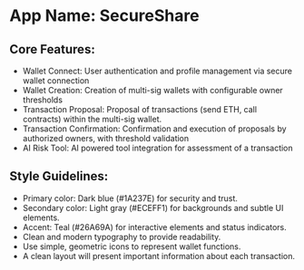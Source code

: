 # **App Name**: SecureShare

## Core Features:

- Wallet Connect: User authentication and profile management via secure wallet connection
- Wallet Creation: Creation of multi-sig wallets with configurable owner thresholds
- Transaction Proposal: Proposal of transactions (send ETH, call contracts) within the multi-sig wallet.
- Transaction Confirmation: Confirmation and execution of proposals by authorized owners, with threshold validation
- AI Risk Tool: AI powered tool integration for assessment of a transaction

## Style Guidelines:

- Primary color: Dark blue (#1A237E) for security and trust.
- Secondary color: Light gray (#ECEFF1) for backgrounds and subtle UI elements.
- Accent: Teal (#26A69A) for interactive elements and status indicators.
- Clean and modern typography to provide readability.
- Use simple, geometric icons to represent wallet functions.
- A clean layout will present important information about each transaction.